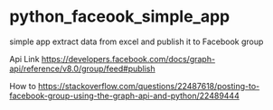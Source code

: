# python_faceook_simple_app
simple app extract data from excel and publish it to Facebook group


Api Link
https://developers.facebook.com/docs/graph-api/reference/v8.0/group/feed#publish

How to
https://stackoverflow.com/questions/22487618/posting-to-facebook-group-using-the-graph-api-and-python/22489444
